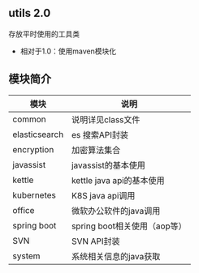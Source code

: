 ## utils  2.0
存放平时使用的工具类
* 相对于1.0：使用maven模块化

## 模块简介

|模块|说明|
|---|-----|
|common|说明详见class文件|
|elasticsearch|es 搜索API封装|
|encryption|加密算法集合|
|javassist|javassist的基本使用|
|kettle|kettle java api的基本使用|
|kubernetes|K8S java api调用|
|office|微软办公软件的java调用|
|spring boot|spring boot相关使用（aop等）|
|SVN|SVN API封装|
|system|系统相关信息的java获取|